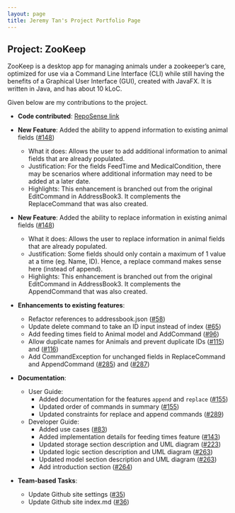 ```yaml
---
layout: page
title: Jeremy Tan's Project Portfolio Page
---
```


## Project: ZooKeep

ZooKeep is a desktop app for managing animals under a zookeeper’s care, optimized for use via a Command Line Interface (CLI) while still having the benefits of a Graphical User Interface (GUI), created with JavaFX. It is written in Java, and has about 10 kLoC.

Given below are my contributions to the project.

* **Code contributed**: [RepoSense link](https://nus-cs2103-ay2021s1.github.io/tp-dashboard/#breakdown=true&search=koonweee)

* **New Feature**: Added the ability to append information to existing animal fields ([\#148](https://github.com/AY2021S1-CS2103T-W15-4/tp/pull/148))
  * What it does: Allows the user to add additional information to animal fields that are already populated.
  * Justification: For the fields FeedTime and MedicalCondition, there may be scenarios where additional information may need to be added at a later date.
  * Highlights: This enhancement is branched out from the original EditCommand in AddressBook3. It complements the ReplaceCommand that was also created.

* **New Feature**: Added the ability to replace information in existing animal fields ([\#148](https://github.com/AY2021S1-CS2103T-W15-4/tp/pull/148))
  * What it does: Allows the user to replace information in animal fields that are already populated.
  * Justification: Some fields should only contain a maximum of 1 value at a time (eg. Name, ID). Hence, a replace command makes sense here (instead of append).
  * Highlights: This enhancement is branched out from the original EditCommand in AddressBook3. It complements the AppendCommand that was also created.

* **Enhancements to existing features**:
  * Refactor references to addressbook.json ([\#58](https://github.com/AY2021S1-CS2103T-W15-4/tp/pull/58))
  * Update delete command to take an ID input instead of index ([\#65](https://github.com/AY2021S1-CS2103T-W15-4/tp/pull/65))
  * Add feeding times field to Animal model and AddCommand ([\#96](https://github.com/AY2021S1-CS2103T-W15-4/tp/pull/96))
  * Allow duplicate names for Animals and prevent duplicate IDs ([\#115](https://github.com/AY2021S1-CS2103T-W15-4/tp/pull/115)) and ([\#116](https://github.com/AY2021S1-CS2103T-W15-4/tp/pull/116))
  * Add CommandException for unchanged fields in ReplaceCommand and AppendCommand ([\#285](https://github.com/AY2021S1-CS2103T-W15-4/tp/pull/285)) and ([\#287](https://github.com/AY2021S1-CS2103T-W15-4/tp/pull/287))

* **Documentation**:
  * User Guide:
    * Added documentation for the features `append` and `replace` ([\#155](https://github.com/AY2021S1-CS2103T-W15-4/tp/pull/155))
    * Updated order of commands in summary ([\#155](https://github.com/AY2021S1-CS2103T-W15-4/tp/pull/155))
    * Updated constraints for replace and append commands ([\#289](https://github.com/AY2021S1-CS2103T-W15-4/tp/pull/289))
  * Developer Guide:
    * Added use cases ([\#83](https://github.com/AY2021S1-CS2103T-W15-4/tp/pull/83))
    * Added implementation details for feeding times feature ([\#143](https://github.com/AY2021S1-CS2103T-W15-4/tp/pull/143))
    * Updated storage section description and UML diagram ([\#223](https://github.com/AY2021S1-CS2103T-W15-4/tp/pull/223))
    * Updated logic section description and UML diagram ([\#263](https://github.com/AY2021S1-CS2103T-W15-4/tp/pull/263))
    * Updated model section description and UML diagram ([\#263](https://github.com/AY2021S1-CS2103T-W15-4/tp/pull/263))
    * Add introduction section ([\#264](https://github.com/AY2021S1-CS2103T-W15-4/tp/pull/264))

* **Team-based Tasks**:
  * Update Github site settings ([\#35](https://github.com/AY2021S1-CS2103T-W15-4/tp/pull/35))
  * Update Github site index.md ([\#36](https://github.com/AY2021S1-CS2103T-W15-4/tp/pull/36))
